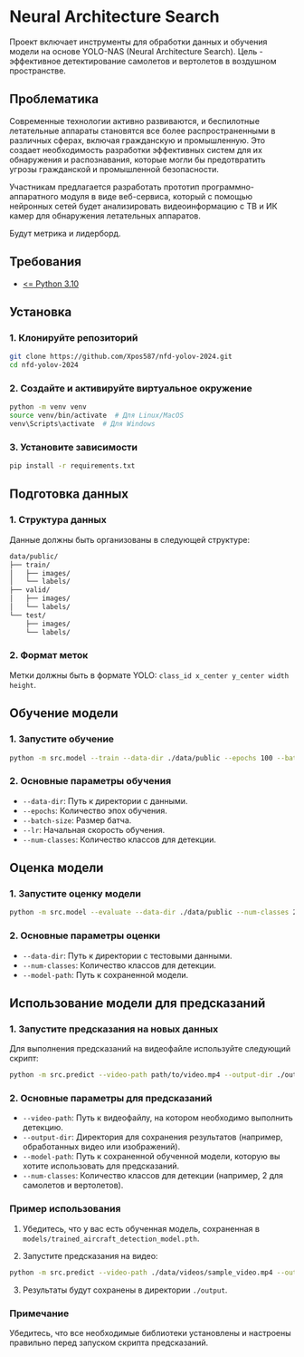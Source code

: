 # Neural Architecture Search
Проект включает инструменты для обработки данных и обучения модели на основе YOLO-NAS (Neural Architecture Search). Цель - эффективное детектирование самолетов и вертолетов в воздушном пространстве.

## Проблематика
Современные технологии активно развиваются, и беспилотные летательные аппараты становятся все более распространенными в различных сферах, включая гражданскую и промышленную. Это создает необходимость разработки эффективных систем для их обнаружения и распознавания, которые могли бы предотвратить угрозы гражданской и промышленной безопасности.

Участникам предлагается разработать прототип программно-аппаратного модуля в виде веб-сервиса, который с помощью нейронных сетей будет анализировать видеоинформацию с ТВ и ИК камер для обнаружения летательных аппаратов.

Будут метрика и лидерборд.

## Требования
- [<= Python 3.10](https://www.python.org/downloads/release/python-31015/)

## Установка
### 1. Клонируйте репозиторий
```sh
git clone https://github.com/Xpos587/nfd-yolov-2024.git
cd nfd-yolov-2024
```

### 2. Создайте и активируйте виртуальное окружение
```sh
python -m venv venv
source venv/bin/activate  # Для Linux/MacOS
venv\Scripts\activate  # Для Windows
```

### 3. Установите зависимости
```sh
pip install -r requirements.txt
```

## Подготовка данных
### 1. Структура данных
Данные должны быть организованы в следующей структуре:
```sh
data/public/
├── train/
│   ├── images/
│   └── labels/
├── valid/
│   ├── images/
│   └── labels/
└── test/
    ├── images/
    └── labels/
```

### 2. Формат меток
Метки должны быть в формате YOLO: `class_id x_center y_center width height`.

## Обучение модели
### 1. Запустите обучение

```sh
python -m src.model --train --data-dir ./data/public --epochs 100 --batch-size 16 --lr 0.001 --num-classes 2
```

### 2. Основные параметры обучения
- `--data-dir`: Путь к директории с данными.
- `--epochs`: Количество эпох обучения.
- `--batch-size`: Размер батча.
- `--lr`: Начальная скорость обучения.
- `--num-classes`: Количество классов для детекции.

## Оценка модели
### 1. Запустите оценку модели
```sh
python -m src.model --evaluate --data-dir ./data/public --num-classes 2 --model-path models/trained_aircraft_detection_model.pth
```

### 2. Основные параметры оценки
- `--data-dir`: Путь к директории с тестовыми данными.
- `--num-classes`: Количество классов для детекции.
- `--model-path`: Путь к сохраненной модели.

## Использование модели для предсказаний
### 1. Запустите предсказания на новых данных
Для выполнения предсказаний на видеофайле используйте следующий скрипт:

```sh
python -m src.predict --video-path path/to/video.mp4 --output-dir ./output --model-path models/trained_aircraft_detection_model.pth --num-classes 2
```

### 2. Основные параметры для предсказаний

- `--video-path`: Путь к видеофайлу, на котором необходимо выполнить детекцию.
- `--output-dir`: Директория для сохранения результатов (например, обработанных видео или изображений).
- `--model-path`: Путь к сохраненной обученной модели, которую вы хотите использовать для предсказаний.
- `--num-classes`: Количество классов для детекции (например, 2 для самолетов и вертолетов).

### Пример использования

1. Убедитесь, что у вас есть обученная модель, сохраненная в `models/trained_aircraft_detection_model.pth`.

2. Запустите предсказания на видео:

```sh
python -m src.predict --video-path ./data/videos/sample_video.mp4 --output-dir ./output --model-path models/trained_aircraft_detection_model.pth --num-classes 2
```

3. Результаты будут сохранены в директории `./output`.

### Примечание

Убедитесь, что все необходимые библиотеки установлены и настроены правильно перед запуском скрипта предсказаний.
